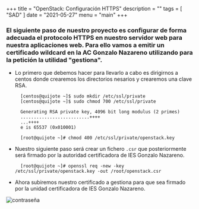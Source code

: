 +++
title = "OpenStack: Configuración HTTPS"
description = ""
tags = [
    "SAD"
]
date = "2021-05-27"
menu = "main"
+++

### El siguiente paso de nuestro proyecto es configurar de forma adecuada el protocolo HTTPS en nuestro servidor web para nuestra aplicaciones web. Para ello vamos a emitir un certificado wildcard en la AC Gonzalo Nazareno utilizando para la petición la utilidad "gestiona".

* Lo primero que debemos hacer para llevarlo a cabo es dirigirnos a centos donde crearemos los directorios nesarios y crearemos una clave RSA.

        [centos@quijote ~]$ sudo mkdir /etc/ssl/private
        [centos@quijote ~]$ sudo chmod 700 /etc/ssl/private

        Generating RSA private key, 4096 bit long modulus (2 primes)
        ..........................++++
        ...++++
        e is 65537 (0x010001)

        [root@quijote ~]# chmod 400 /etc/ssl/private/openstack.key

* Nuestro siguiente paso será crear un fichero `.csr` que posteriormente será firmado por la autoridad certificadora de IES Gonzalo Nazareno.

        [root@quijote ~]# openssl req -new -key /etc/ssl/private/openstack.key -out /root/openstack.csr

* Ahora subiremos nuestro certificado a gestiona para que sea firmado por la unidad certificadora de IES Gonzalo Nazareno.

![contraseña](/ldap/1.png)

